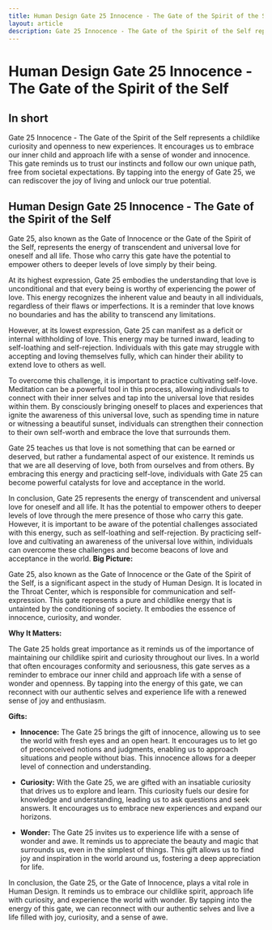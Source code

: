 ```yaml
---
title: Human Design Gate 25 Innocence - The Gate of the Spirit of the Self
layout: article
description: Gate 25 Innocence - The Gate of the Spirit of the Self represents a childlike curiosity and openness to new experiences. It encourages us to embrace our inner child and approach life with a sense of wonder and innocence. This gate reminds us to trust our instincts and follow our own unique path, free from societal expectations. By tapping into the energy of Gate 25, we can rediscover the joy of living and unlock our true potential.
---
```

# Human Design Gate 25 Innocence - The Gate of the Spirit of the Self
## In short
 Gate 25 Innocence - The Gate of the Spirit of the Self represents a childlike curiosity and openness to new experiences. It encourages us to embrace our inner child and approach life with a sense of wonder and innocence. This gate reminds us to trust our instincts and follow our own unique path, free from societal expectations. By tapping into the energy of Gate 25, we can rediscover the joy of living and unlock our true potential.

## Human Design Gate 25 Innocence - The Gate of the Spirit of the Self
Gate 25, also known as the Gate of Innocence or the Gate of the Spirit of the Self, represents the energy of transcendent and universal love for oneself and all life. Those who carry this gate have the potential to empower others to deeper levels of love simply by their being.

At its highest expression, Gate 25 embodies the understanding that love is unconditional and that every being is worthy of experiencing the power of love. This energy recognizes the inherent value and beauty in all individuals, regardless of their flaws or imperfections. It is a reminder that love knows no boundaries and has the ability to transcend any limitations.

However, at its lowest expression, Gate 25 can manifest as a deficit or internal withholding of love. This energy may be turned inward, leading to self-loathing and self-rejection. Individuals with this gate may struggle with accepting and loving themselves fully, which can hinder their ability to extend love to others as well.

To overcome this challenge, it is important to practice cultivating self-love. Meditation can be a powerful tool in this process, allowing individuals to connect with their inner selves and tap into the universal love that resides within them. By consciously bringing oneself to places and experiences that ignite the awareness of this universal love, such as spending time in nature or witnessing a beautiful sunset, individuals can strengthen their connection to their own self-worth and embrace the love that surrounds them.

Gate 25 teaches us that love is not something that can be earned or deserved, but rather a fundamental aspect of our existence. It reminds us that we are all deserving of love, both from ourselves and from others. By embracing this energy and practicing self-love, individuals with Gate 25 can become powerful catalysts for love and acceptance in the world.

In conclusion, Gate 25 represents the energy of transcendent and universal love for oneself and all life. It has the potential to empower others to deeper levels of love through the mere presence of those who carry this gate. However, it is important to be aware of the potential challenges associated with this energy, such as self-loathing and self-rejection. By practicing self-love and cultivating an awareness of the universal love within, individuals can overcome these challenges and become beacons of love and acceptance in the world.
**Big Picture:**

Gate 25, also known as the Gate of Innocence or the Gate of the Spirit of the Self, is a significant aspect in the study of Human Design. It is located in the Throat Center, which is responsible for communication and self-expression. This gate represents a pure and childlike energy that is untainted by the conditioning of society. It embodies the essence of innocence, curiosity, and wonder.

**Why It Matters:**

The Gate 25 holds great importance as it reminds us of the importance of maintaining our childlike spirit and curiosity throughout our lives. In a world that often encourages conformity and seriousness, this gate serves as a reminder to embrace our inner child and approach life with a sense of wonder and openness. By tapping into the energy of this gate, we can reconnect with our authentic selves and experience life with a renewed sense of joy and enthusiasm.

**Gifts:**

- **Innocence:** The Gate 25 brings the gift of innocence, allowing us to see the world with fresh eyes and an open heart. It encourages us to let go of preconceived notions and judgments, enabling us to approach situations and people without bias. This innocence allows for a deeper level of connection and understanding.

- **Curiosity:** With the Gate 25, we are gifted with an insatiable curiosity that drives us to explore and learn. This curiosity fuels our desire for knowledge and understanding, leading us to ask questions and seek answers. It encourages us to embrace new experiences and expand our horizons.

- **Wonder:** The Gate 25 invites us to experience life with a sense of wonder and awe. It reminds us to appreciate the beauty and magic that surrounds us, even in the simplest of things. This gift allows us to find joy and inspiration in the world around us, fostering a deep appreciation for life.

In conclusion, the Gate 25, or the Gate of Innocence, plays a vital role in Human Design. It reminds us to embrace our childlike spirit, approach life with curiosity, and experience the world with wonder. By tapping into the energy of this gate, we can reconnect with our authentic selves and live a life filled with joy, curiosity, and a sense of awe.